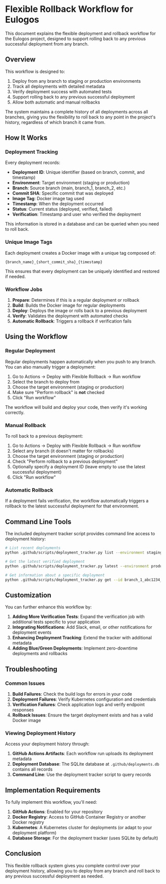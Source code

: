 # Flexible Rollback Workflow for Eulogos

This document explains the flexible deployment and rollback workflow for the Eulogos project, designed to support rolling back to any previous successful deployment from any branch.

## Overview

This workflow is designed to:

1. Deploy from any branch to staging or production environments
2. Track all deployments with detailed metadata
3. Verify deployment success with automated tests
4. Support rolling back to any previous successful deployment
5. Allow both automatic and manual rollbacks

The system maintains a complete history of all deployments across all branches, giving you the flexibility to roll back to any point in the project's history, regardless of which branch it came from.

## How It Works

### Deployment Tracking

Every deployment records:

- **Deployment ID**: Unique identifier (based on branch, commit, and timestamp)
- **Environment**: Target environment (staging or production)
- **Branch**: Source branch (main, branch_1, branch_2, etc.)
- **Commit SHA**: Specific commit that was deployed
- **Image Tag**: Docker image tag used
- **Timestamp**: When the deployment occurred
- **Status**: Current status (deployed, verified, failed)
- **Verification**: Timestamp and user who verified the deployment

This information is stored in a database and can be queried when you need to roll back.

### Unique Image Tags

Each deployment creates a Docker image with a unique tag composed of:
```
{branch_name}_{short_commit_sha}_{timestamp}
```

This ensures that every deployment can be uniquely identified and restored if needed.

### Workflow Jobs

1. **Prepare**: Determines if this is a regular deployment or rollback
2. **Build**: Builds the Docker image for regular deployments
3. **Deploy**: Deploys the image or rolls back to a previous deployment
4. **Verify**: Validates the deployment with automated checks
5. **Automatic Rollback**: Triggers a rollback if verification fails

## Using the Workflow

### Regular Deployment

Regular deployments happen automatically when you push to any branch. You can also manually trigger a deployment:

1. Go to Actions → Deploy with Flexible Rollback → Run workflow
2. Select the branch to deploy from
3. Choose the target environment (staging or production)
4. Make sure "Perform rollback" is **not** checked
5. Click "Run workflow"

The workflow will build and deploy your code, then verify it's working correctly.

### Manual Rollback

To roll back to a previous deployment:

1. Go to Actions → Deploy with Flexible Rollback → Run workflow
2. Select any branch (it doesn't matter for rollbacks)
3. Choose the target environment (staging or production)
4. Check "Perform rollback to a previous deployment"
5. Optionally specify a deployment ID (leave empty to use the latest successful deployment)
6. Click "Run workflow"

### Automatic Rollback

If a deployment fails verification, the workflow automatically triggers a rollback to the latest successful deployment for that environment.

## Command Line Tools

The included deployment tracker script provides command line access to deployment history:

```bash
# List recent deployments
python .github/scripts/deployment_tracker.py list --environment staging

# Get the latest verified deployment
python .github/scripts/deployment_tracker.py latest --environment production

# Get information about a specific deployment
python .github/scripts/deployment_tracker.py get --id branch_1_abc1234_20230415123456
```

## Customization

You can further enhance this workflow by:

1. **Adding More Verification Tests**: Expand the verification job with additional tests specific to your application
2. **Integrating Notifications**: Add Slack, email, or other notifications for deployment events
3. **Enhancing Deployment Tracking**: Extend the tracker with additional metadata
4. **Adding Blue/Green Deployments**: Implement zero-downtime deployments and rollbacks

## Troubleshooting

### Common Issues

1. **Build Failures**: Check the build logs for errors in your code
2. **Deployment Failures**: Verify Kubernetes configuration and credentials
3. **Verification Failures**: Check application logs and verify endpoint responses
4. **Rollback Issues**: Ensure the target deployment exists and has a valid Docker image

### Viewing Deployment History

Access your deployment history through:

1. **GitHub Actions Artifacts**: Each workflow run uploads its deployment metadata
2. **Deployment Database**: The SQLite database at `.github/deployments.db` contains all records
3. **Command Line**: Use the deployment tracker script to query records

## Implementation Requirements

To fully implement this workflow, you'll need:

1. **GitHub Actions**: Enabled for your repository
2. **Docker Registry**: Access to GitHub Container Registry or another Docker registry
3. **Kubernetes**: A Kubernetes cluster for deployments (or adapt to your deployment platform)
4. **Database Storage**: For the deployment tracker (uses SQLite by default)

## Conclusion

This flexible rollback system gives you complete control over your deployment history, allowing you to deploy from any branch and roll back to any previous successful deployment as needed.
